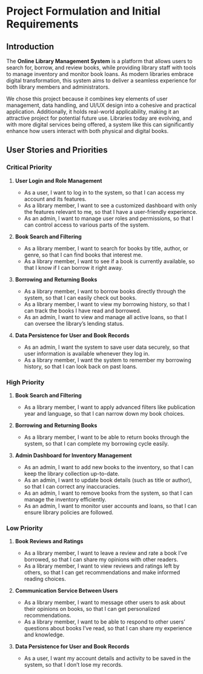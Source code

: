 # Project Formulation and Initial Requirements

## Introduction
The **Online Library Management System** is a platform that allows users to search for, borrow, and review books, while providing library staff with tools to manage inventory and monitor book loans. As modern libraries embrace digital transformation, this system aims to deliver a seamless experience for both library members and administrators. 

We chose this project because it combines key elements of user management, data handling, and UI/UX design into a cohesive and practical application. Additionally, it holds real-world applicability, making it an attractive project for potential future use. Libraries today are evolving, and with more digital services being offered, a system like this can significantly enhance how users interact with both physical and digital books.

## User Stories and Priorities

### Critical Priority
1. **User Login and Role Management**
   - As a user, I want to log in to the system, so that I can access my account and its features.
   - As a library member, I want to see a customized dashboard with only the features relevant to me, so that I have a user-friendly experience.
   - As an admin, I want to manage user roles and permissions, so that I can control access to various parts of the system.

2. **Book Search and Filtering**
   - As a library member, I want to search for books by title, author, or genre, so that I can find books that interest me.
   - As a library member, I want to see if a book is currently available, so that I know if I can borrow it right away.

3. **Borrowing and Returning Books**
   - As a library member, I want to borrow books directly through the system, so that I can easily check out books.
   - As a library member, I want to view my borrowing history, so that I can track the books I have read and borrowed.
   - As an admin, I want to view and manage all active loans, so that I can oversee the library’s lending status.

4. **Data Persistence for User and Book Records**
   - As an admin, I want the system to save user data securely, so that user information is available whenever they log in.
   - As a library member, I want the system to remember my borrowing history, so that I can look back on past loans.

### High Priority
1. **Book Search and Filtering**
   - As a library member, I want to apply advanced filters like publication year and language, so that I can narrow down my book choices.

2. **Borrowing and Returning Books**
   - As a library member, I want to be able to return books through the system, so that I can complete my borrowing cycle easily.

3. **Admin Dashboard for Inventory Management**
   - As an admin, I want to add new books to the inventory, so that I can keep the library collection up-to-date.
   - As an admin, I want to update book details (such as title or author), so that I can correct any inaccuracies.
   - As an admin, I want to remove books from the system, so that I can manage the inventory efficiently.
   - As an admin, I want to monitor user accounts and loans, so that I can ensure library policies are followed.

### Low Priority
1. **Book Reviews and Ratings**
   - As a library member, I want to leave a review and rate a book I’ve borrowed, so that I can share my opinions with other readers.
   - As a library member, I want to view reviews and ratings left by others, so that I can get recommendations and make informed reading choices.

2. **Communication Service Between Users**
   - As a library member, I want to message other users to ask about their opinions on books, so that I can get personalized recommendations.
   - As a library member, I want to be able to respond to other users’ questions about books I’ve read, so that I can share my experience and knowledge.

3. **Data Persistence for User and Book Records**
   - As a user, I want my account details and activity to be saved in the system, so that I don’t lose my records.
